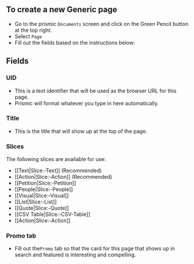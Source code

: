 ## To create a new Generic page
- Go to the prismic `Documents` screen and click on the Green Pencil button at the top right.
- Select `Page`
- Fill out the fields based on the instructions below:

## Fields

### UID
- This is a text identifier that will be used as the browser URL for this page. 
- Prismic will format whatever you type in here automatically. 

### Title
- This is the title that will show up at the top of the page.

### Slices
The following slices are available for use:
- [[Text|Slice:-Text]] (Recommended)
- [[Action|Slice:-Action]] (Recommended)
- [[Petition|Slice:-Petition]]
- [[People|Slice:-People]]
- [[Visual|Slice:-Visual]]
- [[List|Slice:-List]]
- [[Quote|Slice:-Quote]]
- [[CSV Table|Slice:-CSV-Table]]
- [[Action|Slice:-Action]]

### Promo tab
- Fill out the`Promo` tab so that the card for this page that shows up in search and featured is interesting and compelling.
